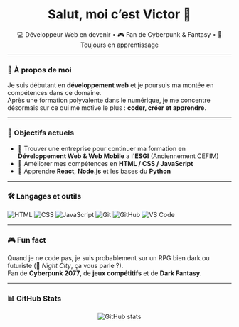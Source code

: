 <h1 align="center">Salut, moi c’est Victor 👋</h1>

<p align="center">
  💻 Développeur Web en devenir • 🎮 Fan de Cyberpunk & Fantasy • 🌱 Toujours en apprentissage
</p>

---

### 🚀 À propos de moi

Je suis débutant en **développement web** et je poursuis ma montée en compétences dans ce domaine.  
Après une formation polyvalente dans le numérique, je me concentre désormais sur ce qui me motive le plus : **coder, créer et apprendre**.  

---

### 🎯 Objectifs actuels

- 🌱 Trouver une entreprise pour continuer ma formation en **Développement Web & Web Mobile** a l'**ESGI** (Anciennement CEFIM)  
- 🔧 Améliorer mes compétences en **HTML / CSS / JavaScript**  
- 🚀 Apprendre **React**, **Node.js** et les bases du **Python**  

---

### 🛠️ Langages et outils

![HTML](https://img.shields.io/badge/HTML5-E34F26?style=flat&logo=html5&logoColor=white)
![CSS](https://img.shields.io/badge/CSS3-1572B6?style=flat&logo=css3&logoColor=white)
![JavaScript](https://img.shields.io/badge/JavaScript-F7DF1E?style=flat&logo=javascript&logoColor=black)
![Git](https://img.shields.io/badge/Git-F05032?style=flat&logo=git&logoColor=white)
![GitHub](https://img.shields.io/badge/GitHub-181717?style=flat&logo=github&logoColor=white)
![VS Code](https://img.shields.io/badge/VS_Code-007ACC?style=flat&logo=visual-studio-code&logoColor=white)

---

### 🎮 Fun fact

Quand je ne code pas, je suis probablement sur un RPG bien dark ou futuriste (📍 *Night City*, ça vous parle ?).  
Fan de **Cyberpunk 2077**, de **jeux compétitifs** et de **Dark Fantasy**.

---

### 📊 GitHub Stats

<p align="center">
  <img src="https://github-readme-stats.vercel.app/api?username=000Underscore&show_icons=true&theme=radical" alt="GitHub stats" />
</p>
